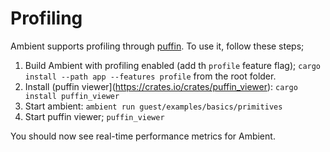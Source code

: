 # Profiling

Ambient supports profiling through [puffin](https://github.com/EmbarkStudios/puffin). To use it, follow these steps;

1. Build Ambient with profiling enabled (add th `profile` feature flag); `cargo install --path app --features profile` from the root folder.
2. Install (puffin viewer](https://crates.io/crates/puffin_viewer): `cargo install puffin_viewer`
3. Start ambient: `ambient run guest/examples/basics/primitives`
4. Start puffin viewer; `puffin_viewer`

You should now see real-time performance metrics for Ambient.
